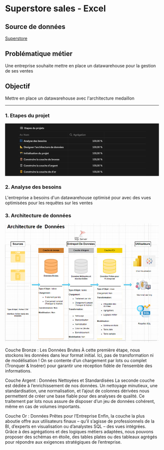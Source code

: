 # Superstore sales - Excel

## Source de données
[Superstore](https://www.kaggle.com/datasets/vivek468/superstore-dataset-final)

## Problématique métier
Une entreprise souhaite mettre en place un datawarehouse pour la gestion de ses ventes

## Objectif
Mettre en place un datawarehouse avec l'architecture medaillon

---
### 1.  Etapes du projet

 ![Plan](/sql-data-warehouse-project/docs/plan.png)

 ### 2.  Analyse des besoins

 L'entreprise a besoins d'un datawarehouse optimisé pour  avec des vues optimisées 
 pour les requêtes sur les ventes

 ### 3.  Architecture de données

 ![Plan](/sql-data-warehouse-project/docs/architecture.png)

 Couche Bronze : Les Données Brutes À cette première étape, nous stockons les données dans leur format initial. Ici, pas de transformation ni de modélisation ! On se contente d’un chargement par lots ou complet (Tronquer & Insérer) pour garantir une réception fidèle de l’ensemble des informations.

Couche Argent : Données Nettoyées et Standardisées La seconde couche est dédiée à l’enrichissement de nos données. Un nettoyage minutieux, une standardisation, une normalisation, et l’ajout de colonnes dérivées nous permettent de créer une base fiable pour des analyses de qualité. Ce traitement par lots nous assure de disposer d’un jeu de données cohérent, même en cas de volumes importants.

Couche Or : Données Prêtes pour l’Entreprise Enfin, la couche la plus aboutie offre aux utilisateurs finaux – qu’il s’agisse de professionnels de la BI, d’experts en visualisation ou d’analystes SQL – des vues intégrées. Grâce à des agrégations et des logiques métiers adaptées, nous pouvons proposer des schémas en étoile, des tables plates ou des tableaux agrégés pour répondre aux exigences stratégiques de l’entreprise.